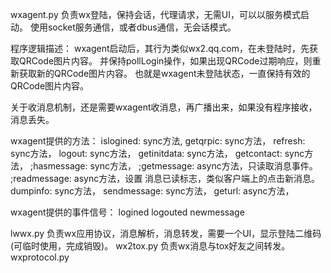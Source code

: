 wxagent.py 负责wx登陆，保持会话，代理请求，无需UI，可以以服务模式启动。
使用socket服务通信，或者dbus通信，无会话模式。

程序逻辑描述：
wxagent启动后，其行为类似wx2.qq.com，在未登陆时，先获取QRCode图片内容。
并保持pollLogin操作，如果出现QRCode过期响应，则重新获取新的QRCode图片内容。
也就是wxagent未登陆状态，一直保持有效的QRCode图片内容。

关于收消息机制，还是需要wxagent收消息，再广播出来，如果没有程序接收，消息丢失。

wxagent提供的方法：
islogined: sync方法,
getqrpic: sync方法，
refresh: sync方法，
logout: sync方法，
getinitdata: sync方法，
getcontact: sync方法，
;hasmessage: sync方法，
;getmessage: async方法，只读取消息事件。
;readmessage: async方法，设置 消息已读标志，类似客户端上的点击新消息。
dumpinfo: sync方法，
sendmessage: sync方法，
geturl: async方法，


wxagent提供的事件信号：
logined
logouted
newmessage


lwwx.py 负责wx应用协议，消息解析，消息转发，需要一个UI，显示登陆二维码(可临时使用，完成销毁)。
wx2tox.py 负责wx消息与tox好友之间转发。
wxprotocol.py
